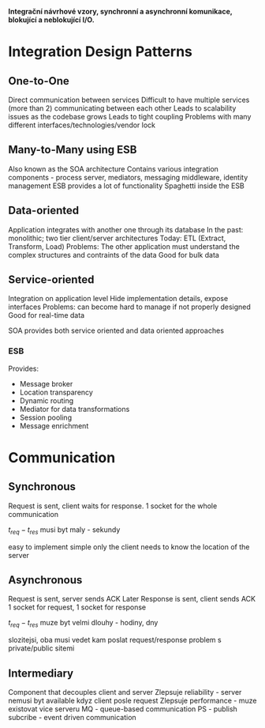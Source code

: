 **Integrační návrhové vzory, synchronní a asynchronní komunikace, blokující a neblokující I/O.**

# Integration Design Patterns
## One-to-One
Direct communication between services
Difficult to have multiple services (more than 2) communicating between each other
Leads to scalability issues as the codebase grows
Leads to tight coupling
Problems with many different interfaces/technologies/vendor lock

## Many-to-Many using ESB
Also known as the SOA architecture
Contains various integration components - process server, mediators, messaging middleware, identity management
ESB provides a lot of functionality
Spaghetti inside the ESB

## Data-oriented
Application integrates with another one through its database
In the past: monolithic; two tier client/server architectures
Today: ETL (Extract, Transform, Load)
Problems: The other application must understand the complex structures and contraints of the data
Good for bulk data

## Service-oriented
Integration on application level
Hide implementation details, expose interfaces
Problems: can become hard to manage if not properly designed
Good for real-time data

SOA provides both service oriented and data oriented approaches

### ESB
Provides:
- Message broker
- Location transparency
- Dynamic routing
- Mediator for data transformations
- Session pooling
- Message enrichment

# Communication
## Synchronous
Request is sent, client waits for response.
1 socket for the whole communication

$t_{req} - t_{res}$ musi byt maly - sekundy

easy to implement
simple
only the client needs to know the location of the server
## Asynchronous
Request is sent, server sends ACK
Later Response is sent, client sends ACK
1 socket for request, 1 socket for response

$t_{req} - t_{res}$ muze byt velmi dlouhy - hodiny, dny

slozitejsi, oba musi vedet kam poslat request/response
problem s private/public sitemi

## Intermediary
Component that decouples client and server
Zlepsuje reliability - server nemusi byt available kdyz client posle request
Zlepsuje performance - muze existovat vice serveru
MQ - queue-based communication
PS - publish subcribe - event driven communication